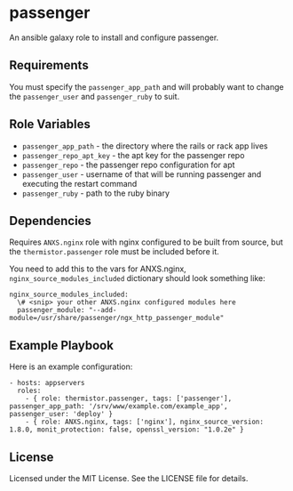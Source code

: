 # passenger

An ansible galaxy role to install and configure passenger.

## Requirements

You must specify the `passenger_app_path` and will probably want to change the `passenger_user` and `passenger_ruby` to suit.

## Role Variables

* `passenger_app_path` - the directory where the rails or rack app lives
* `passenger_repo_apt_key` - the apt key for the passenger repo
* `passenger_repo` - the passenger repo configuration for apt
* `passenger_user` - username of that will be running passenger and executing the restart command
* `passenger_ruby` - path to the ruby binary

## Dependencies

Requires `ANXS.nginx` role with nginx configured to be built from source, but the `thermistor.passenger` role must be included before it.

You need to add this to the vars for ANXS.nginx, `nginx_source_modules_included` dictionary should look something like:

    nginx_source_modules_included:
      \# <snip> your other ANXS.nginx configured modules here
      passenger_module: "--add-module=/usr/share/passenger/ngx_http_passenger_module"

## Example Playbook

Here is an example configuration:

    - hosts: appservers
      roles:
        - { role: thermistor.passenger, tags: ['passenger'], passenger_app_path: '/srv/www/example.com/example_app', passenger_user: 'deploy' }
        - { role: ANXS.nginx, tags: ['nginx'], nginx_source_version: 1.8.0, monit_protection: false, openssl_version: "1.0.2e" }


## License

Licensed under the MIT License. See the LICENSE file for details.

